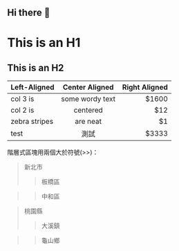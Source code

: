## Hi there 👋

# This is an H1
## This is an H2

| Left-Aligned  | Center Aligned  | Right Aligned |
| :------------ |:---------------:| -----:|
| col 3 is      | some wordy text | $1600 |
| col 2 is      | centered        |   $12 |
| zebra stripes | are neat        |    $1 |
| test | 測試        |    $3333 |

階層式區塊用兩個大於符號(>>)：
> 新北市
>>板橋區

>>中和區

> 桃園縣
>>大溪鎮

>>龜山鄉
